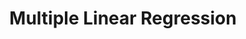 ---
title: "Multiple Linear Regression"

categories: ['']

tags: ['Multiple', 'Linear', 'Regression']

arabic: ['الانحدار الخطي المتعدد']

publishers: ['معجم مصطلحات التعلم الآلي والتعلم العميق وعلم البيانات']

types: "word"

slug: ""
---